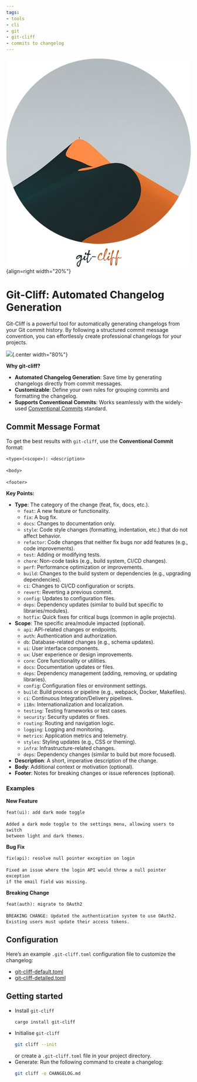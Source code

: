 ```yaml
---
tags:
- tools
- cli
- git
- git-cliff
- commits to changelog
---
```


![](img/git-cliff.png){align=right width="20%"}

# Git-Cliff: Automated Changelog Generation

Git-Cliff is a powerful tool for automatically generating changelogs from your Git commit history. By following a structured commit message convention, you can effortlessly create professional changelogs for your projects.

![](img/git-cliff.gif){.center width="80%"}

**Why git-cliff?**

- **Automated Changelog Generation**: Save time by generating changelogs directly from commit messages.
- **Customizable**: Define your own rules for grouping commits and formatting the changelog.
- **Supports Conventional Commits**: Works seamlessly with the widely-used [Conventional Commits](https://www.conventionalcommits.org/) standard.

## Commit Message Format

To get the best results with `git-cliff`, use the **Conventional Commit** format:

```raw
<type>(<scope>): <description>

<body>

<footer>
```

**Key Points:**

- **Type**: The category of the change (feat, fix, docs, etc.).
    - `feat`: A new feature or functionality.
    - `fix`: A bug fix.
    - `docs`: Changes to documentation only.
    - `style`: Code style changes (formatting, indentation, etc.) that do not affect behavior.
    - `refactor`: Code changes that neither fix bugs nor add features (e.g., code improvements).
    - `test`: Adding or modifying tests.
    - `chore`: Non-code tasks (e.g., build system, CI/CD changes).
    - `perf`: Performance optimization or improvements.
    - `build`: Changes to the build system or dependencies (e.g., upgrading dependencies).
    - `ci`: Changes to CI/CD configuration or scripts.
    - `revert`: Reverting a previous commit.
    - `config`: Updates to configuration files.
    - `deps`: Dependency updates (similar to build but specific to libraries/modules).
    - `hotfix`: Quick fixes for critical bugs (common in agile projects).
- **Scope**: The specific area/module impacted (optional).
    - `api`: API-related changes or endpoints.
    - `auth`: Authentication and authorization.
    - `db`: Database-related changes (e.g., schema updates).
    - `ui`: User interface components.
    - `ux`: User experience or design improvements.
    - `core`: Core functionality or utilities.
    - `docs`: Documentation updates or files.
    - `deps`: Dependency management (adding, removing, or updating libraries).
    - `config`: Configuration files or environment settings.
    - `build`: Build process or pipeline (e.g., webpack, Docker, Makefiles).
    - `ci`: Continuous Integration/Delivery pipelines.
    - `i18n`: Internationalization and localization.
    - `testing`: Testing frameworks or test cases.
    - `security`: Security updates or fixes.
    - `routing`: Routing and navigation logic.
    - `logging`: Logging and monitoring.
    - `metrics`: Application metrics and telemetry.
    - `styles`: Styling updates (e.g., CSS or theming).
    - `infra`: Infrastructure-related changes.
    - `deps`: Dependency changes (similar to build but more focused).
- **Description**: A short, imperative description of the change.
- **Body**: Additional context or motivation (optional).
- **Footer**: Notes for breaking changes or issue references (optional).

### Examples

**New Feature**

```raw
feat(ui): add dark mode toggle

Added a dark mode toggle to the settings menu, allowing users to switch
between light and dark themes.
```

**Bug Fix**
```raw
fix(api): resolve null pointer exception on login

Fixed an issue where the login API would throw a null pointer exception
if the email field was missing.
```

**Breaking Change**

```raw
feat(auth): migrate to OAuth2

BREAKING CHANGE: Updated the authentication system to use OAuth2.
Existing users must update their access tokens.
```

## Configuration

Here’s an example `.git-cliff.toml` configuration file to customize the changelog:

- [git-cliff-default.toml](docs/git-cliff-default.toml)
- [git-cliff-detailed.toml](docs/git-cliff-detailed.toml)

## Getting started

- Install `git-cliff`
  ```bash
  cargo install git-cliff
  ```
- Initialise `git-cliff`
  ```bash
  git cliff --init
  ```
  or create a `.git-cliff.toml` file in your project directory.
- Generate: Run the following command to create a changelog:
  ```bash
  git cliff -o CHANGELOG.md
  ```
